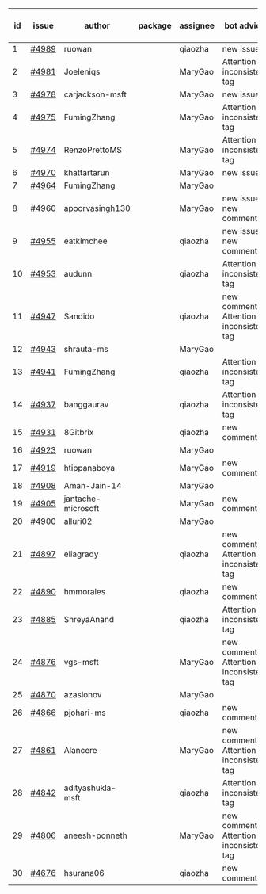 | id | issue | author | package | assignee | bot advice | created date of issue | target release date | date from target |
| ------ | ------ | ------ | ------ | ------ | ------ | ------ | ------ | :-----: |
| 1 | [#4989](https://github.com/Azure/sdk-release-request/issues/4989) | ruowan |  | qiaozha | new issue. | 02-27 | 03-22 |  |
| 2 | [#4981](https://github.com/Azure/sdk-release-request/issues/4981) | Joeleniqs |  | MaryGao | Attention to inconsistent tag | 02-24 | 03-22 |  |
| 3 | [#4978](https://github.com/Azure/sdk-release-request/issues/4978) | carjackson-msft |  | MaryGao | new issue. | 02-22 | 03-22 |  |
| 4 | [#4975](https://github.com/Azure/sdk-release-request/issues/4975) | FumingZhang |  | MaryGao | Attention to inconsistent tag | 02-21 | 03-22 |  |
| 5 | [#4974](https://github.com/Azure/sdk-release-request/issues/4974) | RenzoPrettoMS |  | MaryGao | Attention to inconsistent tag | 02-21 | 03-22 |  |
| 6 | [#4970](https://github.com/Azure/sdk-release-request/issues/4970) | khattartarun |  | MaryGao | new issue. | 02-20 | 03-22 |  |
| 7 | [#4964](https://github.com/Azure/sdk-release-request/issues/4964) | FumingZhang |  | MaryGao |  | 02-19 | 03-22 |  |
| 8 | [#4960](https://github.com/Azure/sdk-release-request/issues/4960) | apoorvasingh130 |  | MaryGao | new issue. new comment. | 02-19 | 03-22 |  |
| 9 | [#4955](https://github.com/Azure/sdk-release-request/issues/4955) | eatkimchee |  | qiaozha | new issue. new comment. | 02-17 | 03-22 |  |
| 10 | [#4953](https://github.com/Azure/sdk-release-request/issues/4953) | audunn |  | qiaozha | Attention to inconsistent tag | 02-16 | 03-22 |  |
| 11 | [#4947](https://github.com/Azure/sdk-release-request/issues/4947) | Sandido |  | qiaozha | new comment. Attention to inconsistent tag | 02-15 | 03-22 |  |
| 12 | [#4943](https://github.com/Azure/sdk-release-request/issues/4943) | shrauta-ms |  | MaryGao |  | 02-08 | 02-23 |  |
| 13 | [#4941](https://github.com/Azure/sdk-release-request/issues/4941) | FumingZhang |  | qiaozha | Attention to inconsistent tag | 02-02 | 02-23 |  |
| 14 | [#4937](https://github.com/Azure/sdk-release-request/issues/4937) | banggaurav |  | qiaozha | Attention to inconsistent tag | 02-01 | 02-23 |  |
| 15 | [#4931](https://github.com/Azure/sdk-release-request/issues/4931) | 8Gitbrix |  | qiaozha | new comment. | 01-31 | 02-23 |  |
| 16 | [#4923](https://github.com/Azure/sdk-release-request/issues/4923) | ruowan |  | MaryGao |  | 01-26 | 02-23 |  |
| 17 | [#4919](https://github.com/Azure/sdk-release-request/issues/4919) | htippanaboya |  | MaryGao | new comment. | 01-24 | 02-23 |  |
| 18 | [#4908](https://github.com/Azure/sdk-release-request/issues/4908) | Aman-Jain-14 |  | MaryGao |  | 01-22 | 02-23 |  |
| 19 | [#4905](https://github.com/Azure/sdk-release-request/issues/4905) | jantache-microsoft |  | MaryGao | new comment. | 01-22 | 02-23 |  |
| 20 | [#4900](https://github.com/Azure/sdk-release-request/issues/4900) | alluri02 |  | MaryGao |  | 01-22 | 02-23 |  |
| 21 | [#4897](https://github.com/Azure/sdk-release-request/issues/4897) | eliagrady |  | qiaozha | new comment. Attention to inconsistent tag | 01-18 | 02-23 |  |
| 22 | [#4890](https://github.com/Azure/sdk-release-request/issues/4890) | hmmorales |  | qiaozha | new comment. | 01-16 | 02-23 |  |
| 23 | [#4885](https://github.com/Azure/sdk-release-request/issues/4885) | ShreyaAnand |  | qiaozha | Attention to inconsistent tag | 01-15 | 02-23 |  |
| 24 | [#4876](https://github.com/Azure/sdk-release-request/issues/4876) | vgs-msft |  | MaryGao | new comment. Attention to inconsistent tag | 01-09 | 02-23 |  |
| 25 | [#4870](https://github.com/Azure/sdk-release-request/issues/4870) | azaslonov |  | MaryGao |  | 01-08 | 02-23 |  |
| 26 | [#4866](https://github.com/Azure/sdk-release-request/issues/4866) | pjohari-ms |  | qiaozha | new comment. | 01-06 | 02-23 |  |
| 27 | [#4861](https://github.com/Azure/sdk-release-request/issues/4861) | Alancere |  | MaryGao | new comment. Attention to inconsistent tag | 12-27 | 02-23 |  |
| 28 | [#4842](https://github.com/Azure/sdk-release-request/issues/4842) | adityashukla-msft |  | qiaozha | Attention to inconsistent tag | 12-20 | 02-23 |  |
| 29 | [#4806](https://github.com/Azure/sdk-release-request/issues/4806) | aneesh-ponneth |  | MaryGao | new comment. Attention to inconsistent tag | 11-29 | 02-23 |  |
| 30 | [#4676](https://github.com/Azure/sdk-release-request/issues/4676) | hsurana06 |  | qiaozha | new comment. | 10-23 | 02-23 |  |
